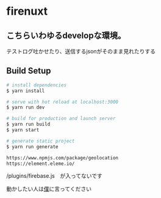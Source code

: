 # firenuxt

## こちらいわゆるdevelopな環境。
テストログ吐かせたり、送信するjsonがそのまま見れたりする


## Build Setup

``` bash
# install dependencies
$ yarn install

# serve with hot reload at localhost:3000
$ yarn run dev

# build for production and launch server
$ yarn run build
$ yarn start

# generate static project
$ yarn run generate

https://www.npmjs.com/package/geolocation
https://element.eleme.io/
```

/plugins/firebase.js　が入ってないです

動かしたい人は[僕](https://twitter.com/Ryu1__1uyR)に言ってください

